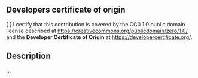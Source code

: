## Developers certificate of origin

[ ] I certify that this contribution is covered by the CC0 1.0 public domain license described at <https://creativecommons.org/publicdomain/zero/1.0/> and the **Developer Certificate of Origin** at <https://developercertificate.org/>.

## Description

...
